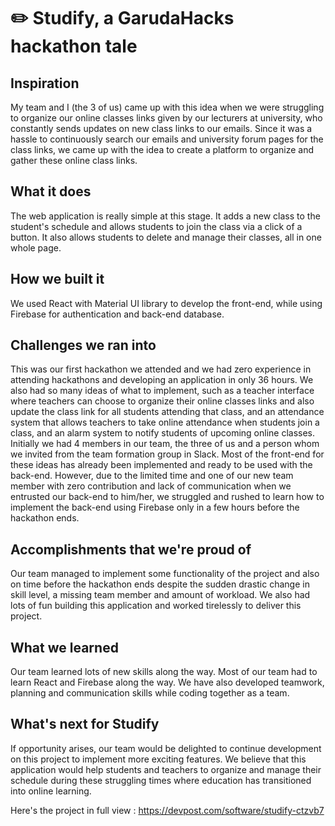 # ✏️ Studify, a GarudaHacks hackathon tale

## Inspiration
My team and I (the 3 of us) came up with this idea when we were struggling to organize our online classes links given by our lecturers at university, who constantly sends updates on new class links to our emails. Since it was a hassle to continuously search our emails and university forum pages for the class links, we came up with the idea to create a platform to organize and gather these online class links.

## What it does
The web application is really simple at this stage. It adds a new class to the student's schedule and allows students to join the class via a click of a button. It also allows students to delete and manage their classes, all in one whole page.

## How we built it
We used React with Material UI library to develop the front-end, while using Firebase for authentication and back-end database.

## Challenges we ran into
This was our first hackathon we attended and we had zero experience in attending hackathons and developing an application in only 36 hours. We also had so many ideas of what to implement, such as a teacher interface where teachers can choose to organize their online classes links and also update the class link for all students attending that class, and an attendance system that allows teachers to take online attendance when students join a class, and an alarm system to notify students of upcoming online classes. Initially we had 4 members in our team, the three of us and a person whom we invited from the team formation group in Slack. Most of the front-end for these ideas has already been implemented and ready to be used with the back-end. However, due to the limited time and one of our new team member with zero contribution and lack of communication when we entrusted our back-end to him/her, we struggled and rushed to learn how to implement the back-end using Firebase only in a few hours before the hackathon ends.

## Accomplishments that we're proud of
Our team managed to implement some functionality of the project and also on time before the hackathon ends despite the sudden drastic change in skill level, a missing team member and amount of workload. We also had lots of fun building this application and worked tirelessly to deliver this project.

## What we learned
Our team learned lots of new skills along the way. Most of our team had to learn React and Firebase along the way. We have also developed teamwork, planning and communication skills while coding together as a team.

## What's next for Studify
If opportunity arises, our team would be delighted to continue development on this project to implement more exciting features. We believe that this application would help students and teachers to organize and manage their schedule during these struggling times where education has transitioned into online learning.

Here's the project in full view : https://devpost.com/software/studify-ctzvb7
